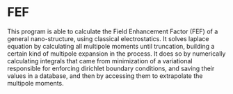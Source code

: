 # FEF

This program is able to calculate the Field Enhancement Factor (FEF) of a general nano-structure, using classical electrostatics. It solves laplace equation by calculating all multipole moments until truncation, building a certain kind of multipole expansion in the process. It does so by numerically calculating integrals that came from minimization of a variational responsible for enforcing dirichlet boundary conditions, and saving their values in a database, and then by accessing them to extrapolate the multipole moments.
